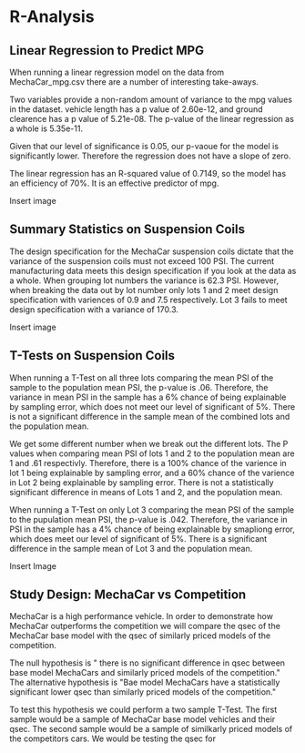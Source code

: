 # R-Analysis
## Linear Regression to Predict MPG
When running a linear regression model on the data from MechaCar_mpg.csv there are a number of interesting take-aways.

Two variables provide a non-random amount of variance to the mpg values in the dataset. vehicle length has a p value of 2.60e-12, and ground clearence has a p value of 5.21e-08. The p-value of the linear regression as a whole is 5.35e-11.

Given that our level of significance is 0.05, our p-vaoue for the model is significantly lower. Therefore the regression does not have a slope of zero.

The linear regression has an R-squared value of 0.7149, so the model has an efficiency of 70%. It is an effective predictor of mpg.

Insert image

## Summary Statistics on Suspension Coils

The design specification for the MechaCar suspension coils dictate that the variance of the suspension coils must not exceed 100 PSI. The current manufacturing data meets this design specification if you look at the data as a whole. When grouping lot numbers the variance is 62.3 PSI. However, when breaking the data out by lot number only lots 1 and 2 meet design specification with variences of 0.9 and 7.5 respectively. Lot 3 fails to meet design specification with a variance of 170.3.

Insert image

## T-Tests on Suspension Coils
When running a T-Test on all three lots comparing the mean PSI of the sample to the population mean PSI, the p-value is .06. Therefore, the variance in mean PSI in the sample has a 6% chance of being explainable by sampling error, which does not meet our level of significant of 5%. There is not a significant difference in the sample mean of the combined lots and the population mean.

We get some different number when we break out the different lots. The P values when comparing mean PSI of lots 1 and 2 to the population mean are 1 and .61 respectivly. Therefore, there is a 100% chance of the varience in lot 1 being explainable by sampling error, and a 60% chance of the varience in Lot 2 being explainable by sampling error. There is not a statistically significant difference in means of Lots 1 and 2, and the population mean. 

When running a T-Test on only Lot 3 comparing the mean PSI of the sample to the pupulation mean PSI, the p-value is .042. Therefore, the variance in PSI in the sample has a 4% chance of being explainable by smapliong error, which does meet our level of significant of 5%. There is a significant difference in the sample mean of Lot 3 and the population mean.

Insert Image

## Study Design: MechaCar vs Competition
MechaCar is a high performance vehicle. In order to demonstrate how MechaCar outperforms the competition we will compare the qsec of the MechaCar base model with the qsec of similarly priced models of the competition. 

The null hypothesis is " there is no significant difference in qsec between base model MechaCars and similarly priced models of the competition." The alternative hypothesis is "Bae model MechaCars have a statistically significant lower qsec than similarly priced models of the competition."

To test this hypothesis we could perform a two sample T-Test. The first sample would be a sample of MechaCar base model vehicles and their qsec. The second sample would be a sample of similkarly priced models of the competitors cars. We would be testing the qsec for 
